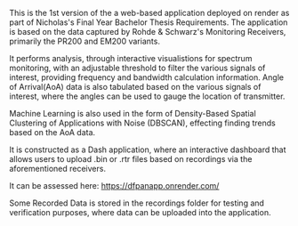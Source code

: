 This is the 1st version of the a web-based application deployed on render as part of Nicholas's Final Year Bachelor Thesis Requirements.
The application is based on the data captured by Rohde & Schwarz's Monitoring Receivers, primarily the PR200 and EM200 variants.

It performs analysis, through interactive visualistions for spectrum monitoring, with an adjustable threshold to filter the various signals of interest, providing frequency and bandwidth calculation information.
Angle of Arrival(AoA) data is also tabulated based on the various signals of interest, where the angles can be used to gauge the location of transmitter.

Machine Learning is also used in the form of Density-Based Spatial Clustering of Applications with Noise (DBSCAN), effecting finding trends based on the AoA data.

It is constructed as a Dash application, where an interactive dashboard that allows users to upload .bin or .rtr files based on recordings via the aforementioned receivers.

It can be assessed here: https://dfpanapp.onrender.com/

Some Recorded Data is stored in the recordings folder for testing and verification purposes, where data can be uploaded into the application.
